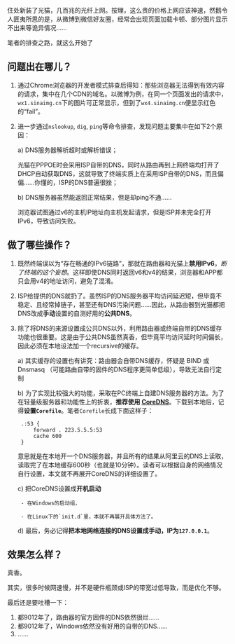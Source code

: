 住处新装了光猫，几百兆的光纤上网。按理，这么贵的价格上网应该神速，然鹅令人匪夷所思的是，从微博到微信好友圈，经常会出现页面加载卡顿、部分图片显示不出来等诡异情况……

笔者的排查之路，就这么开始了

## 问题出在哪儿？

1. 通过Chrome浏览器的开发者模式排查后得知：那些浏览器无法得到有效内容的请求，集中在几个CDN的域名。以微博为例，在同一个页面发出的请求中，`wx1.sinaimg.cn`下的图片可正常显示，但到了`wx4.sinaimg.cn`便显示红色的“fail”。
2. 进一步通过`nslookup`, `dig`, `ping`等命令排查，发现问题主要集中在如下2个原因：

    a) DNS服务器解析超时或解析错误；

    光猫在PPPOE时会采用ISP自带的DNS，同时从路由再到上网终端均打开了DHCP自动获取DNS，这就导致了终端实质上在采用ISP自带的DNS，而且偏偏……你懂的，ISP的DNS普遍很挫；


    b) DNS服务器虽然能返回正常结果，但是却ping不通……
    
    浏览器试图通过v6的主机IP地址向主机发起请求，但是ISP并未完全打开IPv6，导致访问失败。

## 做了哪些操作？

1. 既然终端误以为“存在畅通的IPv6链路”，那就在路由器和光猫上**禁用IPv6**，*断了终端的这个妄想*。这样即使DNS同时返回v6和v4的结果，浏览器和APP都只会用v4的地址访问，避免了混淆。

1. ISP给提供的DNS就扔了。虽然ISP的DNS服务器平均访问延迟短，但毕竟不稳定、且经常掉链子，甚至还有DNS污染问题……因此，从路由器到光猫都把DNS改成**手动**设置的自测好用的**公共DNS**。

1. 除了将DNS的来源设置成公共DNS以外，利用路由器或终端自带的DNS缓存功能也很重要。这是由于公共DNS虽然真香，但毕竟平均访问延时时间偏长，因此必须在本地设法加一个recursive的缓存。

    a) 其实缓存的设置也有讲究：路由器会自带DNS缓存，怀疑是 BIND 或 Dnsmasq （可能路由自带的固件的DNS程序更简单低级），导致无法自行定制
    
    b) 为了实现比较强大的功能，采取在PC终端上自建DNS服务器的方法。为了在轻量级服务器和功能性上的折衷，**推荐使用 [CoreDNS](https://github.com/coredns/coredns)**。下载到本地后，记得**设置`Corefile`**。笔者`Corefile`长成下面这样子：
        
        .:53 {
            forward . 223.5.5.5:53
            cache 600 
        }
    意思就是在本地开一个DNS服务器，并且所有的结果从阿里云的DNS上读取，读取完了在本地缓存600秒（也就是10分钟）。读者可以根据自身的网络情况自行设置，本文就不再展开CoreDNS的详细设置了。
    
    c) 把CoreDNS设置成**开机启动**
        
        - 在Windows的启动组，
        
        - 在Linux下的`init.d`里，本就不再展开具体方法了。
    
    d) 最后，务必记得**把本地网络连接的DNS设置成手动，IP为`127.0.0.1`**。

## 效果怎么样？

真香。

其实，很多时候网速慢，并不是硬件瓶颈或ISP的带宽过低导致，而是优化不够。

最后还是要吐槽一下：
1. 都9012年了，路由器的官方固件的DNS依然很烂……
2. 都9012年了，Windows依然没有好用的自带的DNS……
3. ……


